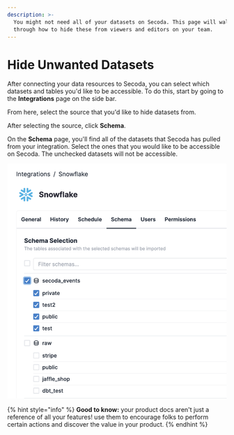 ```yaml
---
description: >-
  You might not need all of your datasets on Secoda. This page will walk you
  through how to hide these from viewers and editors on your team.
---
```


# Hide Unwanted Datasets

After connecting your data resources to Secoda, you can select which datasets and tables you'd like to be accessible. To do this, start by going to the **Integrations** page on the side bar.&#x20;

From here, select the source that you'd like to hide datasets from.&#x20;

After selecting the source, click **Schema**.&#x20;

On the **Schema** page, you'll find all of the datasets that Secoda has pulled from your integration. Select the ones that you would like to be accessible on Secoda. The unchecked datasets will not be accessible.&#x20;

![](<../.gitbook/assets/Screen Shot 2022-04-08 at 10.15.12 AM.png>)

{% hint style="info" %}
**Good to know:** your product docs aren't just a reference of all your features! use them to encourage folks to perform certain actions and discover the value in your product.
{% endhint %}
